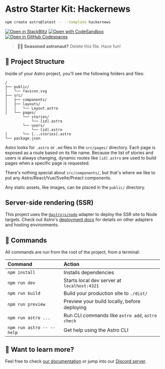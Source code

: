 # Astro Starter Kit: Hackernews

```sh
npm create astro@latest -- --template hackernews
```

[![Open in StackBlitz](https://developer.stackblitz.com/img/open_in_stackblitz.svg)](https://stackblitz.com/github/withastro/astro/tree/latest/examples/hackernews)
[![Open with CodeSandbox](https://assets.codesandbox.io/github/button-edit-lime.svg)](https://codesandbox.io/p/sandbox/github/withastro/astro/tree/latest/examples/hackernews)
[![Open in GitHub Codespaces](https://github.com/codespaces/badge.svg)](https://codespaces.new/withastro/astro?devcontainer_path=.devcontainer/hackernews/devcontainer.json)

> 🧑‍🚀 **Seasoned astronaut?** Delete this file. Have fun!

## 🚀 Project Structure

Inside of your Astro project, you'll see the following folders and files:

```text
/
├── public/
│   └── favicon.svg
├── src/
│   ├── components/
│   ├── layouts/
│   │   └── Layout.astro
│   └── pages/
        └── stories/
            └── [id].astro
        └── users/
            └── [id].astro
│       └── [...stories].astro
└── package.json
```

Astro looks for `.astro` or `.md` files in the `src/pages/` directory. Each page is exposed as a route based on its file name. Because the list of stories and users is always changing, dynamic routes like `[id].astro` are used to build pages when a specific page is requested.

There's nothing special about `src/components/`, but that's where we like to put any Astro/React/Vue/Svelte/Preact components.

Any static assets, like images, can be placed in the `public/` directory.

## Server-side rendering (SSR)

This project uses the [`@astrojs/node`](https://docs.astro.build/en/guides/integrations-guide/node/) adapter to deploy the SSR site to Node targets. Check out Astro's [deployment docs](https://docs.astro.build/en/guides/deploy/) for details on other adapters and hosting environments.

## 🧞 Commands

All commands are run from the root of the project, from a terminal:

| Command                   | Action                                           |
| :------------------------ | :----------------------------------------------- |
| `npm install`             | Installs dependencies                            |
| `npm run dev`             | Starts local dev server at `localhost:4321`      |
| `npm run build`           | Build your production site to `./dist/`          |
| `npm run preview`         | Preview your build locally, before deploying     |
| `npm run astro ...`       | Run CLI commands like `astro add`, `astro check` |
| `npm run astro -- --help` | Get help using the Astro CLI                     |

## 👀 Want to learn more?

Feel free to check [our documentation](https://docs.astro.build) or jump into our [Discord server](https://astro.build/chat).
